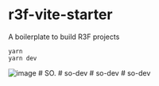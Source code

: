 # r3f-vite-starter
A boilerplate to build R3F projects

```
yarn
yarn dev
```


![image](https://user-images.githubusercontent.com/6551176/221732091-23ee52cb-4150-42fa-b998-43628d7a6b0d.png)
#   S O .  
 #   s o - d e v  
 #   s o - d e v  
 #   s o - d e v  
 
